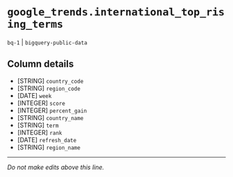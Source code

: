 # `google_trends.international_top_rising_terms`
`bq-1` | `bigquery-public-data`

## Column details
* [STRING]    `country_code`
* [STRING]    `region_code`
* [DATE]      `week`
* [INTEGER]   `score`
* [INTEGER]   `percent_gain`
* [STRING]    `country_name`
* [STRING]    `term`
* [INTEGER]   `rank`
* [DATE]      `refresh_date`
* [STRING]    `region_name`

-------------------------------------------------------------------------------
*Do not make edits above this line.*
